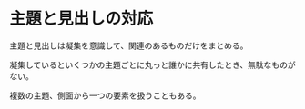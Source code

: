 # 主題と見出しの対応

主題と見出しは凝集を意識して、関連のあるものだけをまとめる。

凝集しているといくつかの主題ごとに丸っと誰かに共有したとき、無駄なものがない。

複数の主題、側面から一つの要素を扱うこともある。

